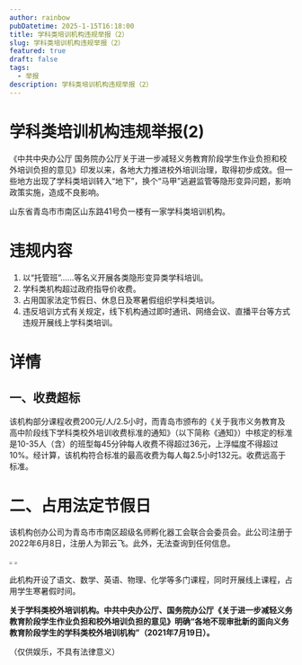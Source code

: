 ```yaml
---
author: rainbow
pubDatetime: 2025-1-15T16:18:00
title: 学科类培训机构违规举报（2）
slug: 学科类培训机构违规举报（2）
featured: true
draft: false
tags:
  - 举报
description: 学科类培训机构违规举报（2）
---
```


# 学科类培训机构违规举报(2)

《中共中央办公厅 国务院办公厅关于进一步减轻义务教育阶段学生作业负担和校外培训负担的意见》印发以来，各地大力推进校外培训治理，取得初步成效。但一些地方出现了学科类培训转入“地下”，换个“马甲”逃避监管等隐形变异问题，影响政策实施，造成不良影响。

山东省青岛市市南区山东路41号负一楼有一家学科类培训机构。

# 违规内容

1.  以“托管班”……等名义开展各类隐形变异类学科培训。
2.  学科类机构超过政府指导价收费。
3.  占用国家法定节假日、休息日及寒暑假组织学科类培训。
4.  违反培训方式有关规定，线下机构通过即时通讯、网络会议、直播平台等方式违规开展线上学科类培训。

# 详情

## 一、收费超标

该机构部分课程收费200元/人/2.5小时，而青岛市颁布的《关于我市义务教育及高中阶段线下学科类校外培训收费标准的通知》（以下简称《通知》）中核定的标准是10-35人（含）的班型每45分钟每人收费不得超过36元，上浮幅度不得超过10%。经计算，该机构符合标准的最高收费为每人每2.5小时132元。收费远高于标准。

# 二、占用法定节假日

该机构创办公司为青岛市市南区超级名师孵化器工会联合会委员会。此公司注册于2022年6月8日，注册人为郭云飞。此外，无法查询到任何信息。

<img src="https://s21.ax1x.com/2025/01/16/pEFd6SS.png" style="zoom: 33%;" />

<img src="https://s21.ax1x.com/2025/01/16/pEFdcQg.png" style="zoom:33%;" />

此机构开设了语文、数学、英语、物理、化学等多门课程，同时开展线上课程，占用学生寒暑假时间。

**关于学科类校外培训机构。中共中央办公厅、国务院办公厅《关于进一步减轻义务教育阶段学生作业负担和校外培训负担的意见》明确“各地不现审批新的面向义务教育阶段学生的学科类校外培训机构”（2021年7月19日）。**

（仅供娱乐，不具有法律意义）
